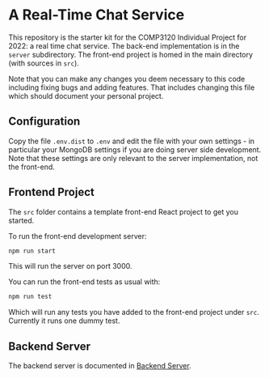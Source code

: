# A Real-Time Chat Service

This repository is the starter kit for the COMP3120 Individual Project
for 2022: a real time chat service.  The back-end implementation is
in the `server` subdirectory.  The front-end project is homed in the
main directory (with sources in `src`).  

Note that you can make any changes you deem necessary to this code including
fixing bugs and adding features.  That includes changing this file which should document
your personal project.

## Configuration

Copy the file `.env.dist` to `.env` and edit the file with your own
settings - in particular your MongoDB settings if you are doing server
side development.  Note that these settings are only relevant to the
server implementation, not the front-end.

## Frontend Project

The `src` folder contains a template front-end React project to get you
started.

To run the front-end development server:

```bash
npm run start
```

This will run the server on port 3000.

You can run the front-end tests as usual with:

```bash
npm run test
```

Which will run any tests you have added to the front-end project under `src`.  Currently it
runs one dummy test.

## Backend Server

The backend server is documented in [Backend Server](doc/backend.md). 